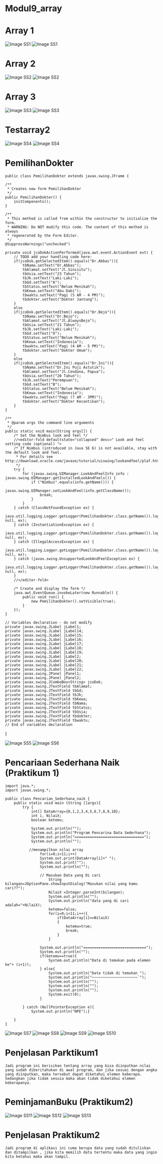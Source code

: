 # Modul9_array
# Array 1
![Image SS1](https://github.com/Abelbimaw/Modul9_array/blob/master/code1.PNG)
![Image SS1](https://github.com/Abelbimaw/Modul9_array/blob/master/array%201.PNG)

# Array 2
![Image SS2](https://github.com/Abelbimaw/Modul9_array/blob/master/code2.PNG)
![Image SS2](https://github.com/Abelbimaw/Modul9_array/blob/master/array%202.PNG)

# Array 3
![Image SS3](https://github.com/Abelbimaw/Modul9_array/blob/master/code3.PNG)
![Image SS3](https://github.com/Abelbimaw/Modul9_array/blob/master/array%203.PNG)

# Testarray2
![Image SS4](https://github.com/Abelbimaw/Modul9_array/blob/master/code4.PNG)
![Image SS4](https://github.com/Abelbimaw/Modul9_array/blob/master/testarraydua.PNG)

# PemilihanDokter
    
    public class PemilihanDokter extends javax.swing.JFrame {
   
    /**
     * Creates new form PemilihanDokter
     */
    public PemilihanDokter() {
        initComponents();
    }

    /**
     * This method is called from within the constructor to initialize the form.
     * WARNING: Do NOT modify this code. The content of this method is always
     * regenerated by the Form Editor.
     */
    @SuppressWarnings("unchecked")
    
    private void jcoDokActionPerformed(java.awt.event.ActionEvent evt) {                                       
        // TODO add your handling code here:
        if(jcoDok.getSelectedItem().equals("Dr.Abbas")){
            tbNama.setText("Dr.Abbas");
            tbAlamat.setText("Jl.Sinisitu");
            tbUsia.setText("23 Tahun");
            tbJk.setText("Laki-Laki");
            tbGd.setText("A");
            tbStatus.setText("Belum Menikah");
            tbKewa.setText("Abu Dabi");
            tbwaktu.setText("Pagi (5 AM - 4 PM)");
            tbdokter.setText("Dokter Jantung");
        }
        else 
        if(jcoDok.getSelectedItem().equals("Dr.Bejo")){
            tbNama.setText("Dr.Bejo");
            tbAlamat.setText("Jl.AlwaysBejo");
            tbUsia.setText("21 Tahun");
            tbJk.setText("Laki-Laki");
            tbGd.setText("O");
            tbStatus.setText("Belum Menikah");
            tbKewa.setText("Indonesia");
            tbwaktu.setText("Pagi (4 AM - 5 PM)");
            tbdokter.setText("Dokter Umum");
        }
        else 
        if(jcoDok.getSelectedItem().equals("Dr.Ini")){
            tbNama.setText("Dr.Ini Puji Astutik");
            tbAlamat.setText("Jl.Cendana, Papua");
            tbUsia.setText("20 Tahun");
            tbJk.setText("Perempuan");
            tbGd.setText("B");
            tbStatus.setText("Belum Menikah");
            tbKewa.setText("Indonesia");
            tbwaktu.setText("Pagi (7 AM - 3PM)");
            tbdokter.setText("Dokter Kecantikan");
        }
    }                                      

    /**
     * @param args the command line arguments
     */
    public static void main(String args[]) {
        /* Set the Nimbus look and feel */
        //<editor-fold defaultstate="collapsed" desc=" Look and feel setting code (optional) ">
        /* If Nimbus (introduced in Java SE 6) is not available, stay with the default look and feel.
         * For details see http://download.oracle.com/javase/tutorial/uiswing/lookandfeel/plaf.html 
         */
        try {
            for (javax.swing.UIManager.LookAndFeelInfo info : javax.swing.UIManager.getInstalledLookAndFeels()) {
                if ("Nimbus".equals(info.getName())) {
                    javax.swing.UIManager.setLookAndFeel(info.getClassName());
                    break;
                }
            }
        } catch (ClassNotFoundException ex) {
            java.util.logging.Logger.getLogger(PemilihanDokter.class.getName()).log(java.util.logging.Level.SEVERE, null, ex);
        } catch (InstantiationException ex) {
            java.util.logging.Logger.getLogger(PemilihanDokter.class.getName()).log(java.util.logging.Level.SEVERE, null, ex);
        } catch (IllegalAccessException ex) {
            java.util.logging.Logger.getLogger(PemilihanDokter.class.getName()).log(java.util.logging.Level.SEVERE, null, ex);
        } catch (javax.swing.UnsupportedLookAndFeelException ex) {
            java.util.logging.Logger.getLogger(PemilihanDokter.class.getName()).log(java.util.logging.Level.SEVERE, null, ex);
        }
        //</editor-fold>

        /* Create and display the form */
        java.awt.EventQueue.invokeLater(new Runnable() {
            public void run() {
                new PemilihanDokter().setVisible(true);
            }
        });
    }

    // Variables declaration - do not modify                     
    private javax.swing.JLabel jLabel1;
    private javax.swing.JLabel jLabel14;
    private javax.swing.JLabel jLabel15;
    private javax.swing.JLabel jLabel16;
    private javax.swing.JLabel jLabel17;
    private javax.swing.JLabel jLabel18;
    private javax.swing.JLabel jLabel19;
    private javax.swing.JLabel jLabel2;
    private javax.swing.JLabel jLabel20;
    private javax.swing.JLabel jLabel21;
    private javax.swing.JLabel jLabel22;
    private javax.swing.JPanel jPanel1;
    private javax.swing.JPanel jPanel2;
    private javax.swing.JComboBox<String> jcoDok;
    private javax.swing.JTextField tbAlamat;
    private javax.swing.JTextField tbGd;
    private javax.swing.JTextField tbJk;
    private javax.swing.JTextField tbKewa;
    private javax.swing.JTextField tbNama;
    private javax.swing.JTextField tbStatus;
    private javax.swing.JTextField tbUsia;
    private javax.swing.JTextField tbdokter;
    private javax.swing.JTextField tbwaktu;
    // End of variables declaration                   
}

![Image SS5](https://github.com/Abelbimaw/Modul9_array/blob/master/PemilihanDokter.PNG)
![Image SS6](https://github.com/Abelbimaw/Modul9_array/blob/master/PemilihanDokter%201.PNG)

# Pencariaan Sederhana Naik  (Praktikum 1)
    import java.*;
    import javax.swing.*;

    public class Pencarian_Sederhana_naik {
        public static void main (String []args){
            try {
                int[] DataArray={0,1,2,3,4,5,6,7,8,9,10};
                int i, NilaiX;
                boolean ketemu;

                System.out.println("");
                System.out.println("Program Pencarina Data Sederhana");
                System.out.println("================================");
                System.out.println("");

               //menampilkan nilai array
                    for(i=0;i<11;i++)
                    System.out.print(DataArray[i]+" ");
                    System.out.print("");
                    System.out.println("");

                    // Masukan Data yang Di cari
                        String bilangan=JOptionPane.showInputDialog("Masukan nilai yang kamu cari??");
                        NilaiX =Integer.parseInt(bilangan);
                        System.out.println("");
                        System.out.println("data yang di cari adalah="+NilaiX);
                        ketemu=false;
                        for(i=0;i<11;i++){
                            if(DataArray[i]==NilaiX)
                            {
                                ketemu=true;
                                break;
                            }
                        } 

                    System.out.println("=============================");
                    System.out.println("");
                    if(ketemu==true){
                        System.out.println("Data di temukan pada elemen ke"+ (i+1));
                    } else{
                        System.out.println("Data tidak di temukan ");
                        System.out.println("~~~~~~~~~~~~~~~~~~~~~`");
                        System.out.println("");
                        System.out.println("");
                        System.out.println("");
                        System.exit(0);            
                    }

            } catch (NullPointerException e){
                System.out.println("NPE");}

        }
    }
![Image SS7](https://github.com/Abelbimaw/Modul9_array/blob/master/pencarian%201.PNG)
![Image SS8](https://github.com/Abelbimaw/Modul9_array/blob/master/pencarian%202.PNG)
![Image SS9](https://github.com/Abelbimaw/Modul9_array/blob/master/pencarian%203.PNG)
![Image SS10](https://github.com/Abelbimaw/Modul9_array/blob/master/pencarian%204.PNG)

# Penjelasan Parktikum1
    Jadi program ini berisikan tentang array yang bisa diinputkan nilai yang sudah diberitahukan di awal program, dan jika sesuai dengan angka yang diinputkan, maka tersebut dapat diketahui elemen keberapa. Sedangkan jika tidak sesuia maka akan tidak diketahui elemen keberapanya.

# PeminjamanBuku (Praktikum2)
![Image SS11](https://github.com/Abelbimaw/Modul9_array/blob/master/code9.PNG)
![Image SS12](https://github.com/Abelbimaw/Modul9_array/blob/master/prak2%201.PNG)
![Image SS13](https://github.com/Abelbimaw/Modul9_array/blob/master/prak2%202.PNG)

# Penjelasan Praktikum2
    Jadi program di aplikasi ini cuma berupa data yang sudah dituliskan dan ditampilkan , jika kita memilih data tertentu maka data yang ingin kita ketahui maka akan tampil.
